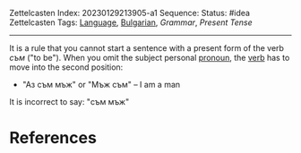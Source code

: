 Zettelcasten Index: 20230129213905-a1
Sequence:
Status: #idea
Zettelcasten Tags: [Language](Language.md), [Bulgarian](Bulgarian.md), *Grammar*, *Present Tense*

---

It is a rule that you cannot start a sentence with a present form of the verb *съм* ("to be"). When you omit the subject personal [pronoun](Pronoun.md), the [verb](Verb.md) has to move into the second position:

* "Аз съм мъж" or "Мъж съм" – I am a man

It is incorrect to say: "съм мъж"

# References
